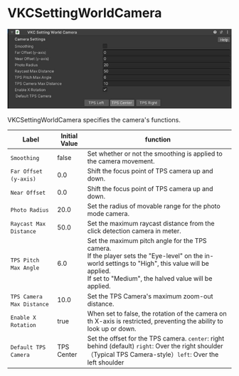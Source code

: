# VKCSettingWorldCamera

![CameraSettings_1](./img/CameraSettings_1.jpg)

VKCSettingWorldCamera specifies the camera's functions.

| Label | Initial Value | function |
| ---- | ---- | ---- |
|  `Smoothing` | false | Set whether or not the smoothing is applied to the camera movement. |
|  `Far Offset (y-axis)` | 0.0 | Shift the focus point of TPS camera up and down. |
|  `Near Offset` | 0.0 | Shift the focus point of TPS camera up and down. |
| `Photo Radius` | 20.0 | Set the radius of movable range for the photo mode camera. |
| `Raycast Max Distance` | 50.0 | Set the maximum raycast distance from the click detection camera in meter. |
| `TPS Pitch Max Angle` | 6.0 | Set the maximum pitch angle for the TPS camera.<br> If the player sets the "Eye-level" on the in-world settings to "High", this value will be applied.<br> If set to "Medium", the halved value will be applied. |
| `TPS Camera Max Distance` | 10.0 | Set the TPS Camera's maximum zoom-out distance. |
| `Enable X Rotation` | true | When set to false, the rotation of the camera on th X-axis is restricted, preventing the ability to look up or down. |
| `Default TPS Camera` | TPS Center | Set the offset for the TPS camera. `center`: right behind (default) `right`: Over the right shoulder（Typical TPS Camera-style）`left`: Over the left shoulder |
